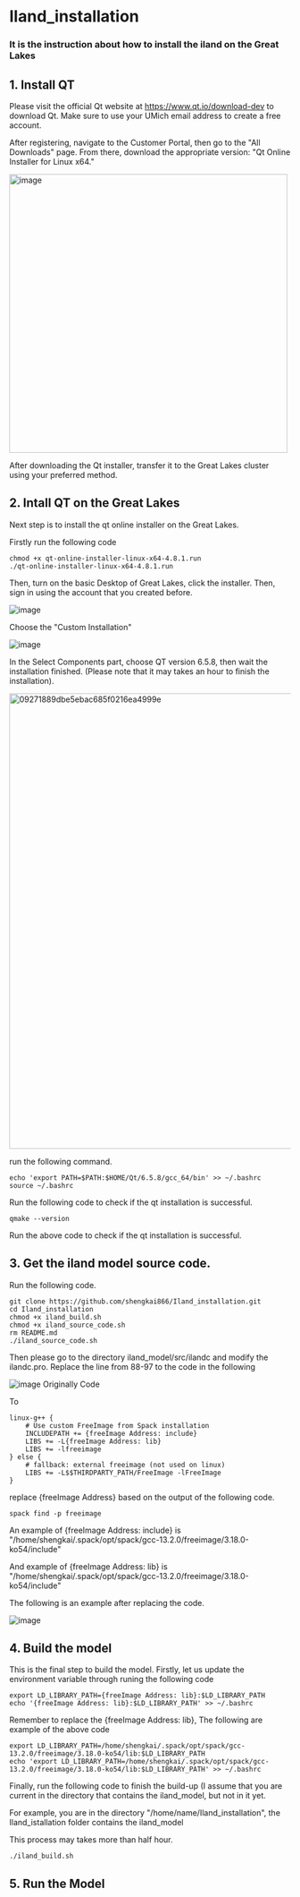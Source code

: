 # Iland_installation

### It is the instruction about how to install the iland on the Great Lakes

## 1. Install QT

Please visit the official Qt website at https://www.qt.io/download-dev to download Qt. Make sure to use your UMich email address to create a free account.

After registering, navigate to the Customer Portal, then go to the "All Downloads" page. From there, download the appropriate version: "Qt Online Installer for Linux x64."

<img width="498" alt="image" src="https://github.com/user-attachments/assets/e0f97685-da65-4aa9-9a73-61ae525c3a01" />

After downloading the Qt installer, transfer it to the Great Lakes cluster using your preferred method.


## 2. Intall QT on the Great Lakes

Next step is to install the qt online installer on the Great Lakes.

Firstly run the following code

```{cmd}
chmod +x qt-online-installer-linux-x64-4.8.1.run
./qt-online-installer-linux-x64-4.8.1.run
```

Then, turn on the basic Desktop of Great Lakes, click the installer. Then, sign in using the account that you created before.

![image](https://github.com/user-attachments/assets/bb91f3c9-ca15-4f52-8d45-d70df626f03e)

Choose the "Custom Installation"

![image](https://github.com/user-attachments/assets/3acc5012-71b3-4e88-b209-cbdf143c4ed8)

In the Select Components part, choose QT version 6.5.8, then wait the installation finished. (Please note that it may takes an hour to finish the installation).

<img width="814" alt="09271889dbe5ebac685f0216ea4999e" src="https://github.com/user-attachments/assets/51240202-5006-4fdd-a43c-2e37bfe0729b" />

run the following command.
```{cmd}
echo 'export PATH=$PATH:$HOME/Qt/6.5.8/gcc_64/bin' >> ~/.bashrc
source ~/.bashrc
```
Run the following code to check if the qt installation is successful.

```{cmd}
qmake --version
```

Run the above code to check if the qt installation is successful.

## 3. Get the iland model source code.

Run the following code.

```{cmd}
git clone https://github.com/shengkai866/Iland_installation.git
cd Iland_installation
chmod +x iland_build.sh
chmod +x iland_source_code.sh
rm README.md
./iland_source_code.sh
```
Then please go to the directory iland_model/src/ilandc and modify the ilandc.pro. Replace the line from 88-97 to the code in the following

![image](https://github.com/user-attachments/assets/7e96ed42-76c5-493e-a4ce-b33386531b34)
Originally Code

To 
```{cmd}
linux-g++ {
    # Use custom FreeImage from Spack installation
    INCLUDEPATH += {freeImage Address: include}
    LIBS += -L{freeImage Address: lib}
    LIBS += -lfreeimage
} else {
    # fallback: external freeimage (not used on linux)
    LIBS += -L$$THIRDPARTY_PATH/FreeImage -lFreeImage
}
```

replace {freeImage Address} based on the output of the following code.

```{cmd}
spack find -p freeimage
```

An example of {freeImage Address: include} is "/home/shengkai/.spack/opt/spack/gcc-13.2.0/freeimage/3.18.0-ko54/include"

And example of {freeImage Address: lib} is "/home/shengkai/.spack/opt/spack/gcc-13.2.0/freeimage/3.18.0-ko54/include"

The following is an example after replacing the code.

![image](https://github.com/user-attachments/assets/1cc8c525-26c3-4a57-b622-2bb9165b70d9)


## 4. Build the model

This is the final step to build the model. Firstly, let us update the environment variable through runing the following code

```{cmd}
export LD_LIBRARY_PATH={freeImage Address: lib}:$LD_LIBRARY_PATH
echo '{freeImage Address: lib}:$LD_LIBRARY_PATH' >> ~/.bashrc
```

Remember to replace the {freeImage Address: lib}, The following are example of the above code

```{cmd}
export LD_LIBRARY_PATH=/home/shengkai/.spack/opt/spack/gcc-13.2.0/freeimage/3.18.0-ko54/lib:$LD_LIBRARY_PATH
echo 'export LD_LIBRARY_PATH=/home/shengkai/.spack/opt/spack/gcc-13.2.0/freeimage/3.18.0-ko54/lib:$LD_LIBRARY_PATH' >> ~/.bashrc
```

Finally, run the following code to finish the build-up (I assume that you are current in the directory that contains the iland_model, but not in it yet.

For example, you are in the directory "/home/name/Iland_installation", the Iland_istallation folder contains the iland_model

This process may takes more than half hour.

```{cmd}
./iland_build.sh
```

## 5. Run the Model













